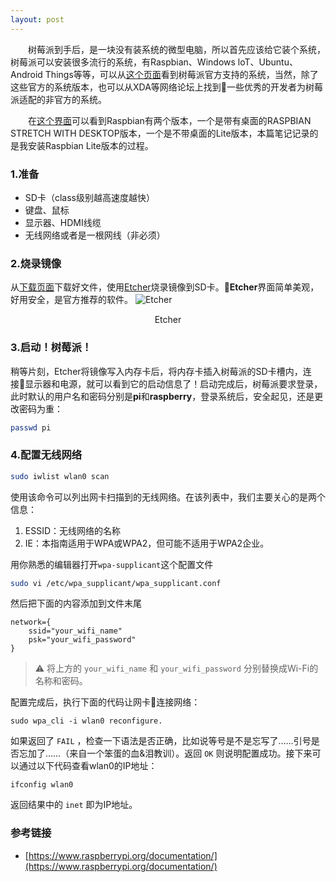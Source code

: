 ```yaml
---
layout: post
---
```


&emsp;&emsp;树莓派到手后，是一块没有装系统的微型电脑，所以首先应该给它装个系统，树莓派可以安装很多流行的系统，有Raspbian、Windows loT、Ubuntu、Android Things等等，可以从[这个页面](https://www.raspberrypi.org/downloads/)看到树莓派官方支持的系统，当然，除了这些官方的系统版本，也可以从XDA等网络论坛上找到一些优秀的开发者为树莓派适配的非官方的系统。

&emsp;&emsp;在[这个界面](https://www.raspberrypi.org/downloads/raspbian/)可以看到Raspbian有两个版本，一个是带有桌面的RASPBIAN STRETCH WITH DESKTOP版本，一个是不带桌面的Lite版本，本篇笔记记录的是我安装Raspbian Lite版本的过程。

### 1.准备
- SD卡（class级别越高速度越快）
- 键盘、鼠标
- 显示器、HDMI线缆
- 无线网络或者是一根网线（非必须）

### 2.烧录镜像
从[下载页面](https://www.raspberrypi.org/downloads/raspbian/)下载好文件，使用[Etcher](https://etcher.io/)烧录镜像到SD卡。**Etcher**界面简单美观，好用安全，是官方推荐的软件。
![Etcher](https://etcher.io/static/screenshot.gif)
<center>Etcher</center>

### 3.启动！树莓派！
稍等片刻，Etcher将镜像写入内存卡后，将内存卡插入树莓派的SD卡槽内，连接显示器和电源，就可以看到它的启动信息了！启动完成后，树莓派要求登录，此时默认的用户名和密码分别是**pi**和**raspberry**，登录系统后，安全起见，还是更改密码为重：
``` sh
passwd pi
```

### 4.配置无线网络
``` sh
sudo iwlist wlan0 scan
```
使用该命令可以列出网卡扫描到的无线网络。在该列表中，我们主要关心的是两个信息：
1. ESSID：无线网络的名称
2. IE：本指南适用于WPA或WPA2，但可能不适用于WPA2企业。

用你熟悉的编辑器打开```wpa-supplicant```这个配置文件
``` sh
sudo vi /etc/wpa_supplicant/wpa_supplicant.conf
```
然后把下面的内容添加到文件末尾
``` 
network={
    ssid="your_wifi_name"
    psk="your_wifi_password"
}
``` 
>⚠️ 将上方的 ```your_wifi_name``` 和 ```your_wifi_password``` 分别替换成Wi-Fi的名称和密码。

配置完成后，执行下面的代码让网卡连接网络：

```
sudo wpa_cli -i wlan0 reconfigure.
```

如果返回了 ```FAIL``` ，检查一下语法是否正确，比如说等号是不是忘写了……引号是否忘加了……（来自一个笨蛋的血&泪教训）。返回 ```OK``` 则说明配置成功。接下来可以通过以下代码查看wlan0的IP地址：
```
ifconfig wlan0
```
返回结果中的 ```inet``` 即为IP地址。

### 参考链接
- [https://www.raspberrypi.org/documentation/](https://www.raspberrypi.org/documentation/)
